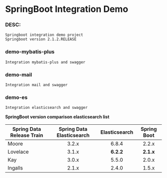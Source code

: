 # SpringBoot Integration Demo


### DESC:
    
    Springboot integration demo project
    Springboot version 2.1.2.RELEASE


### demo-mybatis-plus

    Integration mybatis-plus and swagger

### demo-mail

    Integration mail and swagger

### demo-es

    Integration elasticsearch and swagger
		 

**SpringBoot version comparison elasticsearch list**

| Spring Data Release Train | Spring Data Elasticsearch  |  Elasticsearch  | Spring Boot |
| --- | :---: | :---: | :---: |
| Moore | 3.2.x | 6.8.4 | 2.2.x |
| Lovelace | 3.1.x | **6.2.2** | **2.1.x** |
| Kay | 3.0.x | 5.5.0 | 2.0.x |
| Ingalls | 2.1.x | 2.4.0 | 1.5.x |




